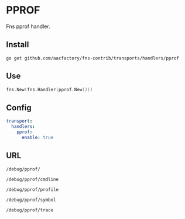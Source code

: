 # PPROF
Fns pprof handler.

## Install
```shell
go get github.com/aacfactory/fns-contrib/transports/handlers/pprof
```

## Use
```go
fns.New(fns.Handler(pprof.New()))
```

## Config
```yaml
transport:
  handlers:
    pprof:
      enable: true
```

## URL
```
/debug/pprof/
```
```
/debug/pprof/cmdline
```
```
/debug/pprof/profile
```
```
/debug/pprof/symbol
```
```
/debug/pprof/trace
```